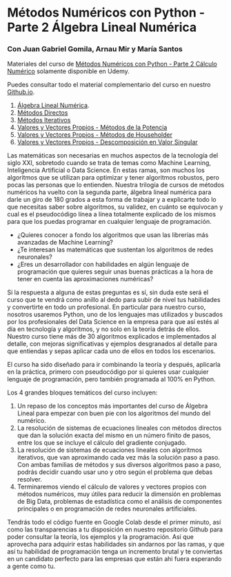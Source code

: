 # Métodos Numéricos con Python - Parte 2 Álgebra Lineal Numérica

### Con Juan Gabriel Gomila, Arnau Mir y María Santos


Materiales del curso de [Métodos Numéricos con Python - Parte 2 Cálculo Numérico](https://www.udemy.com/course/draft/3882744/?couponCode=B1C0DA66D85CB35C9925) solamente disponible en Udemy.

Puedes consultar todo el material complementario del curso en nuestro [Github.io](https://joanby.github.io/curso-numerico-2/).

1. [Álgebra Lineal Numérica](https://joanby.github.io/curso-numerico-2/Teoria/06AlgebraLinealNumerica#1). 
2. [Métodos Directos](https://joanby.github.io/curso-numerico-2/Teoria/07MetodosDirectosSistemas#1)
3. [Métodos Iterativos](https://joanby.github.io/curso-numerico-2/Teoria/08MetodosIterativosSistemas#1)
4. [Valores y Vectores Propios - Métodos de la Potencia](https://joanby.github.io/curso-numerico-2/Teoria/09VapsVeps#1)
5. [Valores y Vectores Propios - Métodos de Householder](https://joanby.github.io/curso-numerico-2/Teoria/09VapsVeps2parte#1)
6. [Valores y Vectores Propios - Descomposición en Valor Singular](https://joanby.github.io/curso-numerico-2/Teoria/09VapsVeps3parte#1)

Las matemáticas son necesarias en muchos aspectos de la tecnología del siglo XXI, sobretodo cuando se trata de temas como Machine Learning, Inteligencia Artificial o Data Science. En estas ramas, son muchos los algoritmos que se utilizan para optimizar y tener algoritmos robustos, pero pocas las personas que lo entienden. Nuestra trilogía de cursos de métodos numéricos ha vuelto con la segunda parte, álgebra lineal numérica para darle un giro de 180 grados a esta forma de trabajar y a explicarte todo lo que necesitas saber sobre algoritmos, su validez, en cuánto se equivocan y cual es el pseudocódigo línea a línea totalmente explicado de los mismos para que los puedas programar en cualquier lenguaje de programación. 

* ¿Quieres conocer a fondo los algoritmos que usan las librerías más avanzadas de Machine Learning?
* ¿Te interesan las matemáticas que sustentan los algoritmos de redes neuronales?
* ¿Eres un desarrollador con habilidades en algún lenguaje de programación que quieres seguir unas buenas prácticas a la hora de tener en cuenta las aproximaciones numéricas?

Si la respuesta a alguna de estas preguntas es sí, sin duda este será el curso que te vendrá como anillo al dedo para subir de nivel tus habilidades y convertirte en todo un profesional. En particular para nuestro curso, nosotros usaremos Python, uno de los lenguajes mas utilizados y buscados por los profesionales del Data Science en la empresa para que así estés al día en tecnología y algoritmos, y no solo en la teoría detrás de ellos. Nuestro curso tiene más de 30 algoritmos explicados e implementados al detalle, con mejoras significativas y ejemplos desgranados al detalle para que entiendas y sepas aplicar cada uno de ellos en todos los escenarios. 

El curso ha sido diseñado para ir combinando la teoría y después, aplicarla en la práctica, primero con pseudocódigo por si quieres usar cualquier lenguaje de programación, pero también programada al 100% en Python. 

Los 4 grandes bloques temáticos del curso incluyen:

1. Un repaso de los conceptos más importantes del curso de Álgebra Lineal para empezar con buen pie con los algoritmos del mundo del numérico.
2. La resolución de sistemas de ecuaciones lineales con métodos directos que dan la solución exacta del mismo en un número finito de pasos, entre los que se incluye el cálculo del gradiente conjugado.
3. La resolución de sistemas de ecuaciones lineales con algoritmos iterativos, que van aproximando cada vez más la solución paso a paso. Con ambas familias de métodos y sus diversos algoritmos paso a paso, podrás decidir cuando usar uno y otro según el problema que debas resolver.
4. Terminaremos viendo el cálculo de valores y vectores propios con métodos numéricos, muy útiles para reducir la dimensión en problemas de Big Data, problemas de estadística como el análisis de componentes principales o en programación de redes neuronales artificiales.

Tendrás todo el código fuente en Google Colab desde el primer minuto, así como las transparencias a tu disposición en nuestro repositorio Github para poder consultar la teoría, los ejemplos y la programación. Así que aprovecha para adquirir estas habilidades sin andarnos por las ramas, y que así tu habilidad de programación tenga un incremento brutal y te conviertas en un candidato perfecto para las empresas que están ahi fuera esperando a gente como tu. 

